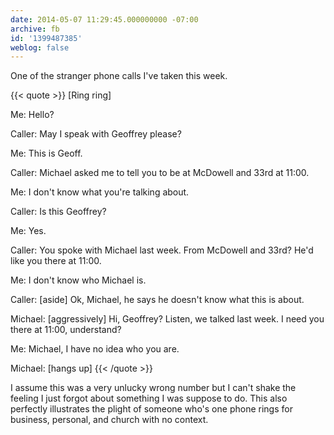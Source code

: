 ```yaml
---
date: 2014-05-07 11:29:45.000000000 -07:00
archive: fb
id: '1399487385'
weblog: false
---
```


One of the stranger phone calls I've taken this week.

{{< quote >}}
[Ring ring]

Me: Hello?

Caller: May I speak with Geoffrey please?

Me: This is Geoff.

Caller: Michael asked me to tell you to be at McDowell and 33rd at 11:00. 

Me: I don't know what you're talking about.  

Caller: Is this Geoffrey?

Me: Yes. 

Caller: You spoke with Michael last week. From McDowell and 33rd? He'd like you there at 11:00.

Me: I don't know who Michael is. 

Caller: [aside] Ok, Michael, he says he doesn't know what this is about.

Michael: [aggressively] Hi, Geoffrey? Listen, we talked last week. I need you there at 11:00, understand?

Me: Michael, I have no idea who you are. 

Michael: [hangs up]
{{< /quote >}}

I assume this was a very unlucky wrong number but I can't shake the feeling I just forgot about something I was suppose to do. This also perfectly illustrates the plight of someone who's one phone rings for business, personal, and church with no context.
